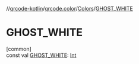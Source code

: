//[qrcode-kotlin](../../../index.md)/[qrcode.color](../index.md)/[Colors](index.md)/[GHOST_WHITE](-g-h-o-s-t_-w-h-i-t-e.md)

# GHOST_WHITE

[common]\
const val [GHOST_WHITE](-g-h-o-s-t_-w-h-i-t-e.md): [Int](https://kotlinlang.org/api/latest/jvm/stdlib/kotlin/-int/index.html)
